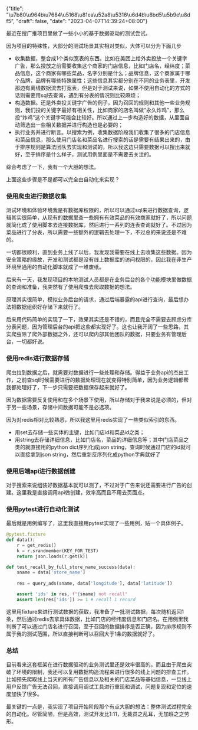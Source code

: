 {"title": "\u7b80\u964b\u7684\u5168\u81ea\u52a8\u5316\u6d4b\u8bd5\u5b9e\u8df5", "draft": false, "date": "2023-04-07T14:39:24+08:00"}

最近在搜广推项目里做了一些小小的基于数据驱动的测试尝试。

因为项目的特殊性，大部分的测试场景其实相对类似，大体可以分为下面几步

- 收集数据，整合成1个类似宽表的东西。比如在美团上给外卖投放一个关键字广告，那么投放之前需要收集这个商家的门店信息，比如门店名，经纬度；菜品信息，这个商家有哪些菜品，名字分别是什么；品牌信息，这个商家属于哪个品牌，品牌有哪些特殊属性；这些信息其实都分别在不同的业务表里，开发那边有离线数据流去打宽表，但是对于测试来说，如果不使用自动化的方式的话则需要用sql去查询，遇到有分表的情况则比较麻烦；
- 构造数据。还是外卖投关键字广告的例子，因为召回的规则和其他一些业务规则，我们投的关键字最好有相关性，比如商家的店名叫做“永久炸鸡”，那么投“炸鸡”这个关键字可能会比较好。所以通过上一步构造好的数据，从里面自动筛选出一些相关数据并进行构造也是必要的；
- 执行业务并进行断言。以搜索为例，收集数据阶段我们收集了很多的门店信息和菜品信息，那么使用门店名和菜品名进行搜索的话是需要有结果出来的，由于排序规则是算法团队去实现和测试的，所以我这边只需要数据可以搜出来就好，至于排序是什么样子，测试用例里面是不需要去关注的。

综合考虑了一下，我有一个大胆的想法。

上面这些步骤是不是都可以完全由自动化来实现？

### 使用爬虫进行数据收集

测试环境和体验环境我是有数据库权限的，所以可以通过sql来进行数据查询，逻辑其实很简单，从现有的数据里查一些拥有有效菜品的有效商家就好了，所以问题就简化成了使用脚本去连接数据库，然后进行一系列的连表查询就好了。不过因为菜品进行了分表，所以需要一些额外的逻辑去处理一下，不过总的来说还是不难的。

一切都很顺利，直到业务上线了以后，我发现我需要在线上去收集这些数据。因为安全策略的缘故，开发和测试都是没有线上数据库的访问权限的，因此我在非生产环境里通用的自动化脚本就成了一堆废纸。

后来有一天，我发现项目的本地测试人员都是在业务后台的各个功能模块里做数据的查询和准备，我突然有了使用爬虫去爬取数据的想法。

原理其实很简单，模拟业务后台的请求，通过后端暴露的api进行查询，最后想办法把数据组织好存储下来就行了。

后来用代码简单的实现了一下，效果其实还是不错的，而且完全不需要去顾虑分库分表问题，因为管理后台的api把这些都实现好了。这也让我开阔了一些思路，其实爬虫除了爬外部数据之外，还可以爬内部其他团队的数据，只要业务有管理后台，一切都好说。

### 使用redis进行数据存储

爬虫拉到数据之后，就需要对数据进行一些处理和存储。得益于业务api的杰出工作，之前查sql时候需要进行的数据处理现在就变得特别简单，因为业务逻辑都帮我都处理好了，下一步只需要把数据保存起来就好了。

因为数据需要反复使用和在多个场景下使用，所以存储对于我来说是必须的，但对于另一些场景，存储中间数据可能不是必选项。

因为对redis相对比较熟悉，所以我这里用redis实现了一些类似索引的东西。

- 用set去存储一些实体的主键，比如门店id和菜品id之类；
- 用string去存储详细信息，比如门店名，菜品的详细信息等；其中门店菜品之类的就直接用的python dict序列化成json string，查询时候通过门店的id就可以直接拿到json string，然后重新反序列化成python字典就好了

### 使用后端api进行数据创建

对于搜索来说组装好数据基本就可以测了，不过对于广告来说还需要进行广告的创建。这里我是直接调用api做创建，效率高而且不用去页面点。

### 使用pytest进行自动化测试

最后就是用例编写了，这里我直接用pytest实现了一些用例，贴一个具体例子。

```python
@pytest.fixture
def data():
	r = get_redis()
	k = r.srandmember(KEY_FOR_TEST)
	return json.loads(r.get(k))

def test_recall_by_full_store_name_success(data):
	sname = data['store_name']
	
	res = query_ads(sname, data['longitude'], data['latitude'])

	assert 'ids' in res, f"{sname} not recall"
	assert len(res['ids']) >= 1 # recall 1 record
```

这里用fixture来进行测试数据的获取，我准备了一批测试数据，每次随机返回1条，然后通过redis去拿具体数据，比如门店的经纬度信息和门店名。在用例里我判断了可以通过门店名进行召回，至于召回的数据排序是否正确，因为排序规则不属于我的测试范围，所以直接判断可以召回大于1条的数据就好了。

### 总结

目前看来这套框架在进行数据驱动的业务测试里还是效率很高的。而且由于爬虫突破了环境的限制，我还可以复用数据构造流程来进行很多的线上问题的排查工作。比如预先爬取线上当天的所有广告信息以及相关的门店菜品等基础信息，一旦线上用户反馈广告无法召回，直接调用调试工具进行重现和调试，问题复现和定位的速度加快了很多。

最关键的一点是，我实现了项目开始阶段那个有点大胆的想法：整体测试过程完全的自动化。尽管简陋，但是高效，测试开发比1:11，无裁员之乱耳，无加班之之劳形。